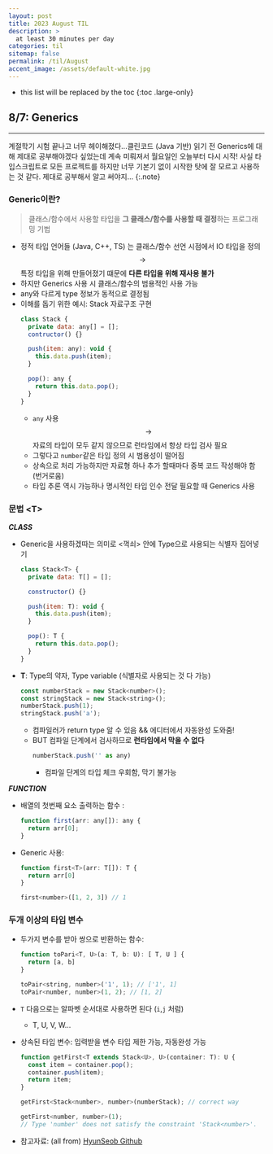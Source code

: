 ```yaml
---
layout: post
title: 2023 August TIL
description: >
  at least 30 minutes per day
categories: til
sitemap: false
permalink: /til/August
accent_image: /assets/default-white.jpg
---
```


- this list will be replaced by the toc
{:toc .large-only}

## 8/7: Generics

---

계절학기 시험 끝나고 너무 헤이해졌다...클린코드 (Java 기반) 읽기 전 Generics에 대해 제대로 공부해야겠다 싶었는데 계속 미뤄져서 월요일인 오늘부터 다시 시작! 
사실 타입스크립트로 모든 프로젝트를 하지만 너무 기본기 없이 시작한 탓에 잘 모르고 사용하는 것 같다. 제대로 공부해서 알고 써야지...
{:.note}

### Generic이란?

> 클래스/함수에서 사용할 타입을 **그 클래스/함수를 사용할 때 결정**하는 프로그래밍 기법 

- 정적 타입 언어들 (Java, C++, TS) 는 클래스/함수 선언 시점에서 IO 타입을 정의 $$\rightarrow$$ 특정 타입을 위해 만들어졌기 떄문에 **다른 타입을 위해 재사용 불가**
- 하지만 Generics 사용 시 클래스/함수의 범용적인 사용 가능
- any와 다르게 type 정보가 동적으로 결정됨
- 이해를 돕기 위한 예시: Stack 자료구조 구현
  ```js
  class Stack {
    private data: any[] = [];
    contructor() {}

    push(item: any): void {
      this.data.push(item);
    }

    pop(): any {
      return this.data.pop();
    }
  }
  ```
  - `any` 사용 $$\rightarrow$$ 자료의 타입이 모두 같지 않으므로 런타임에서 항상 타입 검사 필요
  - 그렇다고 `number`같은 타입 정의 시 범용성이 떨어짐 
  - 상속으로 처리 가능하지만 자료형 하나 추가 할때마다 중복 코드 작성해야 함 (번거로움)
  - 타입 추론 역시 가능하나 명시적인 타입 인수 전달 필요할 때 Generics 사용

### 문법 \<T\>

***CLASS***
- Generic을 사용하겠따는 의미로 <꺽쇠> 안에 Type으로 사용되는 식별자 집어넣기
  ```js
  class Stack<T> {
    private data: T[] = [];

    constructor() {}

    push(item: T): void {
      this.data.push(item);
    }

    pop(): T {
      return this.data.pop();
    }
  }
  ```
- **T**: Type의 약자, Type variable (식별자로 사용되는 것 다 가능)
  ```js
  const numberStack = new Stack<number>();
  const stringStack = new Stack<string>();
  numberStack.push(1);
  stringStack.push('a');
  ```
  - 컴파일러가 return type 알 수 있음 && 에디터에서 자동완성 도와줌! 
  - BUT 컴파일 단계에서 검사하므로 **런타임에서 막을 수 없다**
    ```js
    numberStack.push('' as any)
    ```
    - 컴파일 단계의 <cb>타입 체크 우회</cb>함, 막기 불가능

***FUNCTION***
- 배열의 첫번째 요소 출력하는 함수 :
  ```js
  function first(arr: any[]): any {
    return arr[0];
  }
  ```
- Generic 사용:
  ```js
  function first<T>(arr: T[]): T {
    return arr[0]
  }
  ```
  ```js
  first<number>([1, 2, 3]) // 1
  ```
### 두개 이상의 타입 변수

- 두가지 변수를 받아 쌍으로 반환하는 함수:
  ```js
  function toPari<T, U>(a: T, b: U): [ T, U ] {
    return [a, b]
  }
  ```
  ```js
  toPair<string, number>('1', 1); // ['1', 1]
  toPair<number, number>(1, 2); // [1, 2]
  ```
- `T` 다음으로는 알파벳 순서대로 사용하면 된다 (`i`,`j` 처럼)
  - T, U, V, W...

- 상속된 타입 변수: 입력받을 변수 타입 제한 가능, 자동완성 가능
  ```js
  function getFirst<T extends Stack<U>, U>(container: T): U {
    const item = container.pop();
    container.push(item);
    return item;
  }
  ```
  ```js
  getFirst<Stack<number>, number>(numberStack); // correct way
  ```
  ```js
  getFirst<number, number>(1); 
  // Type 'number' does not satisfy the constraint 'Stack<number>'.
  ```
- 참고자료:  (all from) [HyunSeob Github](https://hyunseob.github.io/2017/01/14/typescript-generic/) 


